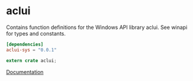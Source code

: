 # aclui #
Contains function definitions for the Windows API library aclui. See winapi for types and constants.

```toml
[dependencies]
aclui-sys = "0.0.1"
```

```rust
extern crate aclui;
```

[Documentation](https://retep998.github.io/doc/winapi/aclui/)
